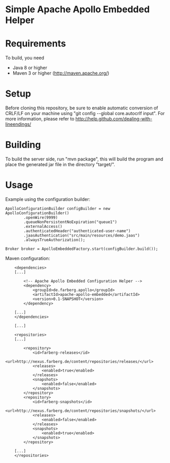 Simple Apache Apollo Embedded Helper
=============

Requirements
======
To build, you need 

* Java 8 or higher 
* Maven 3 or higher (http://maven.apache.org/)

Setup
======
Before cloning this repository, be sure to enable automatic conversion of CRLF/LF on your machine using "git config --global core.autocrlf input". For more information, please  refer to http://help.github.com/dealing-with-lineendings/

Building
======
To build the server side, run "mvn package", this will build the program and place the generated jar file in the directory "target/".

Usage
======
Example using the configuration builder:

```
ApolloConfigurationBuilder configBuilder = new ApolloConfigurationBuilder()
		.openWire(9999)
		.queueNonPersistentNoExpiration("queue1")
		.externalAccess()
		.authenticatedHeader("authenticated-user-name")
		.jaasAuthentication("src/main/resources/demo.jaas")
		.alwaysTrueAuthorization();
		
Broker broker = ApolloEmbeddedFactory.start(configBuilder.build());
```

Maven configuration:

```
	<dependencies>
	[...]

		<!-- Apache Apollo Embedded Configuration Helper -->
		<dependency>
			<groupId>de.farberg.apollo</groupId>
			<artifactId>apache-apollo-embedded</artifactId>
			<version>0.1-SNAPSHOT</version>
		</dependency>

	[...]
	</dependencies>

	[...]
	
	<repositories>
	[...]

		<repository>
			<id>farberg-releases</id>
			<url>http://nexus.farberg.de/content/repositories/releases/</url>
			<releases>
				<enabled>true</enabled>
			</releases>
			<snapshots>
				<enabled>false</enabled>
			</snapshots>
		</repository>
		<repository>
			<id>farberg-snapshots</id>
			<url>http://nexus.farberg.de/content/repositories/snapshots/</url>
			<releases>
				<enabled>false</enabled>
			</releases>
			<snapshots>
				<enabled>true</enabled>
			</snapshots>
		</repository>

	[...]
	</repositories>

```